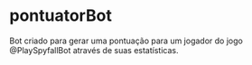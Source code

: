 # pontuatorBot
Bot criado para gerar uma pontuação para um jogador do jogo @PlaySpyfallBot através de suas estatísticas.
